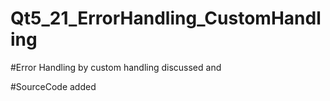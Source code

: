 # Qt5_21_ErrorHandling_CustomHandling

#Error Handling by custom handling discussed and

#SourceCode added
